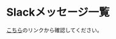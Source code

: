 # Slackメッセージ一覧

[こちら](https://kanolab.net/redmine/projects/kanolab/wiki/Slack%E3%83%A1%E3%83%83%E3%82%BB%E3%83%BC%E3%82%B8%E4%B8%80%E8%A6%A7)のリンクから確認してください。